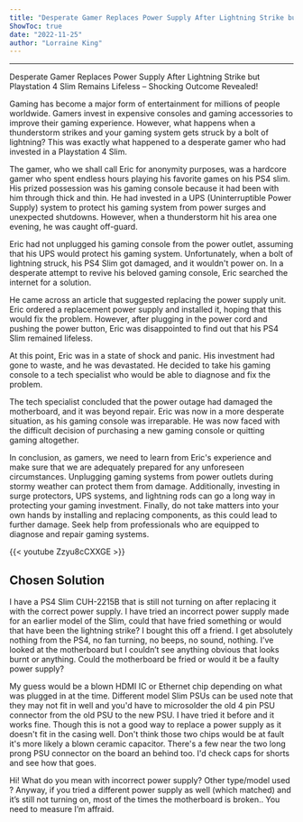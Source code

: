 ```yaml
---
title: "Desperate Gamer Replaces Power Supply After Lightning Strike but Playstation 4 Slim Remains Lifeless – Shocking Outcome Revealed!"
ShowToc: true 
date: "2022-11-25"
author: "Lorraine King"
---
```

*****
Desperate Gamer Replaces Power Supply After Lightning Strike but Playstation 4 Slim Remains Lifeless – Shocking Outcome Revealed!

Gaming has become a major form of entertainment for millions of people worldwide. Gamers invest in expensive consoles and gaming accessories to improve their gaming experience. However, what happens when a thunderstorm strikes and your gaming system gets struck by a bolt of lightning? This was exactly what happened to a desperate gamer who had invested in a Playstation 4 Slim.

The gamer, who we shall call Eric for anonymity purposes, was a hardcore gamer who spent endless hours playing his favorite games on his PS4 slim. His prized possession was his gaming console because it had been with him through thick and thin. He had invested in a UPS (Uninterruptible Power Supply) system to protect his gaming system from power surges and unexpected shutdowns. However, when a thunderstorm hit his area one evening, he was caught off-guard.

Eric had not unplugged his gaming console from the power outlet, assuming that his UPS would protect his gaming system. Unfortunately, when a bolt of lightning struck, his PS4 Slim got damaged, and it wouldn't power on. In a desperate attempt to revive his beloved gaming console, Eric searched the internet for a solution.

He came across an article that suggested replacing the power supply unit. Eric ordered a replacement power supply and installed it, hoping that this would fix the problem. However, after plugging in the power cord and pushing the power button, Eric was disappointed to find out that his PS4 Slim remained lifeless.

At this point, Eric was in a state of shock and panic. His investment had gone to waste, and he was devastated. He decided to take his gaming console to a tech specialist who would be able to diagnose and fix the problem.

The tech specialist concluded that the power outage had damaged the motherboard, and it was beyond repair. Eric was now in a more desperate situation, as his gaming console was irreparable. He was now faced with the difficult decision of purchasing a new gaming console or quitting gaming altogether.

In conclusion, as gamers, we need to learn from Eric's experience and make sure that we are adequately prepared for any unforeseen circumstances. Unplugging gaming systems from power outlets during stormy weather can protect them from damage. Additionally, investing in surge protectors, UPS systems, and lightning rods can go a long way in protecting your gaming investment. Finally, do not take matters into your own hands by installing and replacing components, as this could lead to further damage. Seek help from professionals who are equipped to diagnose and repair gaming systems.

{{< youtube Zzyu8cCXXGE >}} 



## Chosen Solution
 I have a PS4 Slim CUH-2215B that is still not turning on after replacing it with the correct power supply. I have tried an incorrect power supply made for an earlier model of the Slim, could that have fried something or would that have been the lightning strike? I bought this off a friend. I get absolutely nothing from the PS4, no fan turning, no beeps, no sound, nothing. I’ve looked at the motherboard but I couldn’t see anything obvious that looks burnt or anything. Could the motherboard be fried or would it be a faulty power supply?

 My guess would be a blown HDMI IC or Ethernet chip depending on what was plugged in at the time.
Different model Slim PSUs can be used note that they may not fit in well and you'd have to microsolder the old 4 pin PSU connector from the old PSU to the new PSU.
I have tried it before and it works fine. Though this is not a good way to replace a power supply as it doesn't fit in the casing well.
Don't think those two chips would be at fault it's more likely a blown ceramic capacitor. There's a few near the two long prong PSU connector on the board an behind too. I'd check caps for shorts and see how that goes.

 Hi!
What do you mean with incorrect power supply? Other type/model used ? Anyway, if you tried a different power supply as well (which matched) and it’s still not turning on, most of the times the motherboard is broken.. You need to measure I’m affraid.




